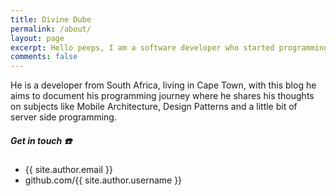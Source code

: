 ```yaml
---
title: Divine Dube
permalink: /about/
layout: page
excerpt: Hello peeps, I am a software developer who started programming the age of 16 and I love highly performant software.
comments: false
---
```


<!-- He's a student from Banyuwangi, living in Jogjakarta. the blog for documentation about his programming 🎒 journey, running on jekyll, hosting on [now.sh](http://now.sh) and using his own theme, he name it <a href="https://github.com/piharpi/jekyll-klise" target="_blank" rel="noopener">klisé</a>, he also loves to learning web technology; but he often forgot, that a reason why him doing the writing. -->

He is a developer from South Africa, living in Cape Town, with this blog he aims to document his programming journey where he shares his thoughts on subjects like Mobile Architecture, Design Patterns and a little bit of server side programming.


##### Get in touch ☎️

- {{ site.author.email }}
- github.com/{{ site.author.username }}
